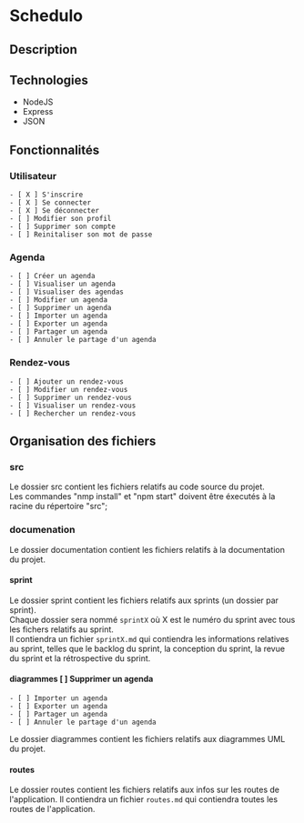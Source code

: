 # Schedulo

## Description


## Technologies
- NodeJS
- Express
- JSON
## Fonctionnalités

### Utilisateur
    - [ X ] S'inscrire
    - [ X ] Se connecter
    - [ X ] Se déconnecter
    - [ ] Modifier son profil
    - [ ] Supprimer son compte
    - [ ] Reinitaliser son mot de passe

### Agenda

    - [ ] Créer un agenda
    - [ ] Visualiser un agenda
    - [ ] Visualiser des agendas
    - [ ] Modifier un agenda
    - [ ] Supprimer un agenda
    - [ ] Importer un agenda
    - [ ] Exporter un agenda
    - [ ] Partager un agenda
    - [ ] Annuler le partage d'un agenda

### Rendez-vous

    - [ ] Ajouter un rendez-vous
    - [ ] Modifier un rendez-vous
    - [ ] Supprimer un rendez-vous
    - [ ] Visualiser un rendez-vous
    - [ ] Rechercher un rendez-vous

## Organisation des fichiers

### src
Le dossier src contient les fichiers relatifs au code source du projet.<br>
Les commandes "nmp install" et "npm start" doivent être éxecutés à la racine du répertoire "src";

### documenation
Le dossier documentation contient les fichiers relatifs à la documentation du projet.

#### sprint
Le dossier sprint contient les fichiers relatifs aux sprints (un dossier par sprint).<br>
Chaque dossier sera nommé `sprintX` où X est le numéro du sprint avec tous les fichers relatifs au sprint.<br>
Il contiendra un fichier `sprintX.md` qui contiendra les informations relatives au sprint, telles que le backlog du sprint, la conception du sprint, la revue du sprint et la rétrospective du sprint.

#### diagrammes [ ] Supprimer un agenda
    - [ ] Importer un agenda
    - [ ] Exporter un agenda
    - [ ] Partager un agenda
    - [ ] Annuler le partage d'un agenda
Le dossier diagrammes contient les fichiers relatifs aux diagrammes UML du projet.

#### routes
Le dossier routes contient les fichiers relatifs aux infos sur les routes de l'application. Il contiendra un fichier `routes.md` qui contiendra toutes les routes de l'application.